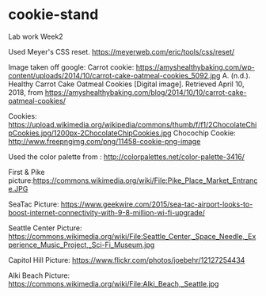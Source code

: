 # cookie-stand
Lab work Week2

Used Meyer's CSS reset. https://meyerweb.com/eric/tools/css/reset/

Image taken off google: Carrot cookie: https://amyshealthybaking.com/wp-content/uploads/2014/10/carrot-cake-oatmeal-cookies_5092.jpg
A. (n.d.). Healthy Carrot Cake Oatmeal Cookies [Digital image]. Retrieved April 10, 2018, from https://amyshealthybaking.com/blog/2014/10/10/carrot-cake-oatmeal-cookies/


Cookies: https://upload.wikimedia.org/wikipedia/commons/thumb/f/f1/2ChocolateChipCookies.jpg/1200px-2ChocolateChipCookies.jpg
Chocochip Cookie: http://www.freepngimg.com/png/11458-cookie-png-image

Used the color palette from : http://colorpalettes.net/color-palette-3416/

First & Pike picture:https://commons.wikimedia.org/wiki/File:Pike_Place_Market_Entrance.JPG

SeaTac Picture: https://www.geekwire.com/2015/sea-tac-airport-looks-to-boost-internet-connectivity-with-9-8-million-wi-fi-upgrade/

Seattle Center Picture: https://commons.wikimedia.org/wiki/File:Seattle_Center,_Space_Needle,_Experience_Music_Project,_Sci-Fi_Museum.jpg

Capitol Hill Picture: https://www.flickr.com/photos/joebehr/12127254434

Alki Beach Picture: https://commons.wikimedia.org/wiki/File:Alki_Beach,_Seattle.jpg